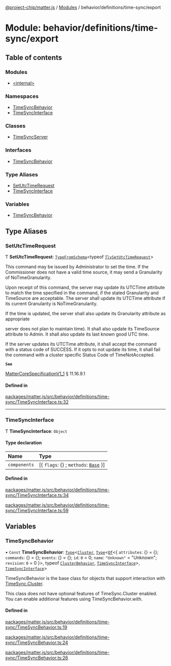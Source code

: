[@project-chip/matter.js](../README.md) / [Modules](../modules.md) / behavior/definitions/time-sync/export

# Module: behavior/definitions/time-sync/export

## Table of contents

### Modules

- [\<internal\>](behavior_definitions_time_sync_export._internal_.md)

### Namespaces

- [TimeSyncBehavior](behavior_definitions_time_sync_export.TimeSyncBehavior.md)
- [TimeSyncInterface](behavior_definitions_time_sync_export.TimeSyncInterface.md)

### Classes

- [TimeSyncServer](../classes/behavior_definitions_time_sync_export.TimeSyncServer.md)

### Interfaces

- [TimeSyncBehavior](../interfaces/behavior_definitions_time_sync_export.TimeSyncBehavior-1.md)

### Type Aliases

- [SetUtcTimeRequest](behavior_definitions_time_sync_export.md#setutctimerequest)
- [TimeSyncInterface](behavior_definitions_time_sync_export.md#timesyncinterface)

### Variables

- [TimeSyncBehavior](behavior_definitions_time_sync_export.md#timesyncbehavior)

## Type Aliases

### SetUtcTimeRequest

Ƭ **SetUtcTimeRequest**: [`TypeFromSchema`](tlv_export.md#typefromschema)\<typeof [`TlvSetUtcTimeRequest`](cluster_export.TimeSync.md#tlvsetutctimerequest)\>

This command may be issued by Administrator to set the time. If the Commissioner does not have a valid time source,
it may send a Granularity of NoTimeGranularity.

Upon receipt of this command, the server may update its UTCTime attribute to match the time specified in the
command, if the stated Granularity and TimeSource are acceptable. The server shall update its UTCTime attribute if
its current Granularity is NoTimeGranularity.

If the time is updated, the server shall also update its Granularity attribute as appropriate

server does not plan to maintain time). It shall also update its TimeSource attribute to Admin. It shall also update
its last known good UTC time.

If the server updates its UTCTime attribute, it shall accept the command with a status code of SUCCESS. If it opts
to not update its time, it shall fail the command with a cluster specific Status Code of TimeNotAccepted.

**`See`**

[MatterCoreSpecificationV1_1](../interfaces/spec_export.MatterCoreSpecificationV1_1.md) § 11.16.9.1

#### Defined in

[packages/matter.js/src/behavior/definitions/time-sync/TimeSyncInterface.ts:32](https://github.com/project-chip/matter.js/blob/3adaded6/packages/matter.js/src/behavior/definitions/time-sync/TimeSyncInterface.ts#L32)

___

### TimeSyncInterface

Ƭ **TimeSyncInterface**: `Object`

#### Type declaration

| Name | Type |
| :------ | :------ |
| `components` | [\{ `flags`: {} ; `methods`: [`Base`](../interfaces/behavior_definitions_time_sync_export.TimeSyncInterface.Base.md)  }] |

#### Defined in

[packages/matter.js/src/behavior/definitions/time-sync/TimeSyncInterface.ts:34](https://github.com/project-chip/matter.js/blob/3adaded6/packages/matter.js/src/behavior/definitions/time-sync/TimeSyncInterface.ts#L34)

[packages/matter.js/src/behavior/definitions/time-sync/TimeSyncInterface.ts:59](https://github.com/project-chip/matter.js/blob/3adaded6/packages/matter.js/src/behavior/definitions/time-sync/TimeSyncInterface.ts#L59)

## Variables

### TimeSyncBehavior

• `Const` **TimeSyncBehavior**: [`Type`](../interfaces/behavior_cluster_export.ClusterBehavior.Type.md)\<[`Cluster`](../interfaces/cluster_export.TimeSync.Cluster.md), [`Type`](../interfaces/behavior_cluster_export.ClusterBehavior.Type.md)\<[`Of`](../interfaces/cluster_export.ClusterType.Of.md)\<\{ `attributes`: {} = \{}; `commands`: {} = \{}; `events`: {} = \{}; `id`: ``0`` = 0; `name`: ``"Unknown"`` = "Unknown"; `revision`: ``0`` = 0 }\>, typeof [`ClusterBehavior`](behavior_cluster_export.ClusterBehavior.md), [`TimeSyncInterface`](behavior_definitions_time_sync_export.md#timesyncinterface)\>, [`TimeSyncInterface`](behavior_definitions_time_sync_export.md#timesyncinterface)\>

TimeSyncBehavior is the base class for objects that support interaction with [TimeSync.Cluster](cluster_export.TimeSync.md#cluster).

This class does not have optional features of TimeSync.Cluster enabled. You can enable additional features using
TimeSyncBehavior.with.

#### Defined in

[packages/matter.js/src/behavior/definitions/time-sync/TimeSyncBehavior.ts:19](https://github.com/project-chip/matter.js/blob/3adaded6/packages/matter.js/src/behavior/definitions/time-sync/TimeSyncBehavior.ts#L19)

[packages/matter.js/src/behavior/definitions/time-sync/TimeSyncBehavior.ts:24](https://github.com/project-chip/matter.js/blob/3adaded6/packages/matter.js/src/behavior/definitions/time-sync/TimeSyncBehavior.ts#L24)

[packages/matter.js/src/behavior/definitions/time-sync/TimeSyncBehavior.ts:26](https://github.com/project-chip/matter.js/blob/3adaded6/packages/matter.js/src/behavior/definitions/time-sync/TimeSyncBehavior.ts#L26)
